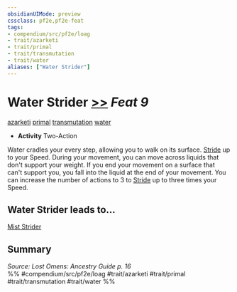 ```yaml
---
obsidianUIMode: preview
cssclass: pf2e,pf2e-feat
tags:
- compendium/src/pf2e/loag
- trait/azarketi
- trait/primal
- trait/transmutation
- trait/water
aliases: ["Water Strider"]
---
```

# Water Strider  [>>](chapter-9-playing-the-game.md#Actions "Two-Action") *Feat 9*  
[azarketi](azarketi-loag.md "Azarketi Ancestry & Heritage Trait")  [primal](primal.md "Primal Tradition Trait")  [transmutation](transmutation.md "Transmutation School Trait")  [water](water.md "Water Energy & Element Trait")  

- **Activity** Two-Action

Water cradles your every step, allowing you to walk on its surface. [Stride](stride.md) up to your Speed. During your movement, you can move across liquids that don't support your weight. If you end your movement on a surface that can't support you, you fall into the liquid at the end of your movement. You can increase the number of actions to 3 to [Stride](stride.md) up to three times your Speed.

## Water Strider leads to...

[Mist Strider](mist-strider-loag.md)

## Summary

*Source: Lost Omens: Ancestry Guide p. 16*  
%% #compendium/src/pf2e/loag #trait/azarketi #trait/primal #trait/transmutation #trait/water %%